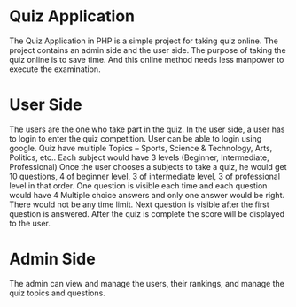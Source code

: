 # Quiz Application
The Quiz Application in PHP is a simple project for taking quiz online. The project contains an admin side and the user side. The purpose of taking the quiz online is to save time. And this online method needs less manpower to execute the examination. 
# User Side
The users are the one who take part in the quiz. In the user side, a user has to login to enter the quiz competition. User can be able to login using google.
Quiz have multiple Topics – Sports, Science & Technology, Arts, Politics, etc..
Each subject would have 3 levels (Beginner, Intermediate, Professional)
Once the user chooses a subjects to take a quiz, he would get 10 questions, 4 of beginner level, 3 of intermediate level, 3 of professional level in that order.
One question is visible each time and each question would have 4 Multiple choice answers and only one answer would be right. There would not be any time limit. Next question is visible after the first question is answered.
After the quiz is complete the score will be displayed to the user.
# Admin Side
The admin can view and manage the users, their rankings, and manage the quiz topics and questions.
